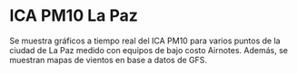 # ICA PM10 La Paz
Se muestra gráficos a tiempo real del ICA PM10 para varios puntos de la ciudad de La Paz medido con equipos de bajo costo Airnotes.
Además, se muestran mapas de vientos en base a datos de GFS.
